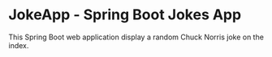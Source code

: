# JokeApp - Spring Boot Jokes App
This Spring Boot web application display a random Chuck Norris joke on the index.
# 


